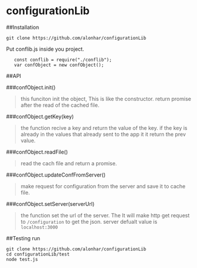 # configurationLib


##Installation

```git clone https://github.com/alonhar/configurationLib```

Put conflib.js inside you project.

```
   const conflib = require("./conflib");
   var confObject = new confObject();
```


##API

###confObject.init()  
> this funciton init the object, This is like the constructor.
> return promise after the read of the cached file.


###confObject.getKey(key)
> the function recive a key and return the value of the key.
> if the key is already in the values that already sent to the app it
> it return the prev value.

###confObject.readFile()
>  read the cach file and return  a promise.

###confObject.updateConfFromServer()
>  make request for configuration from the server and save it to cache file.


###confObject.setServer(serverUrl)
> the function set the url of the server. The It will make http get request to `/configuration` to get the json.
> server defualt value is `localhost:3000`


##Testing 
run 
```
git clone https://github.com/alonhar/configurationLib
cd configurationLib/test
node test.js
```
